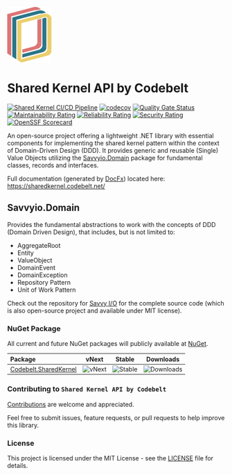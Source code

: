 ![Shared Kernel API](.nuget/Codebelt.SharedKernel/icon.png)

# Shared Kernel API by Codebelt

[![Shared Kernel CI/CD Pipeline](https://github.com/codebeltnet/shared-kernel/actions/workflows/pipelines.yml/badge.svg)](https://github.com/codebeltnet/shared-kernel/actions/workflows/pipelines.yml) [![codecov](https://codecov.io/gh/codebeltnet/shared-kernel/graph/badge.svg?token=xdDAkBq1s3)](https://codecov.io/gh/codebeltnet/shared-kernel) [![Quality Gate Status](https://sonarcloud.io/api/project_badges/measure?project=sharedkernel&metric=alert_status)](https://sonarcloud.io/dashboard?id=sharedkernel) [![Maintainability Rating](https://sonarcloud.io/api/project_badges/measure?project=sharedkernel&metric=sqale_rating)](https://sonarcloud.io/dashboard?id=sharedkernel) [![Reliability Rating](https://sonarcloud.io/api/project_badges/measure?project=sharedkernel&metric=reliability_rating)](https://sonarcloud.io/dashboard?id=sharedkernel) [![Security Rating](https://sonarcloud.io/api/project_badges/measure?project=sharedkernel&metric=security_rating)](https://sonarcloud.io/dashboard?id=sharedkernel) [![OpenSSF Scorecard](https://api.scorecard.dev/projects/github.com/codebeltnet/shared-kernel/badge)](https://scorecard.dev/viewer/?uri=github.com/codebeltnet/shared-kernel)

An open-source project offering a lightweight .NET library with essential components for implementing the shared kernel pattern within the context of Domain-Driven Design (DDD). It provides generic and reusable (Single) Value Objects utilizing the [Savvyio.Domain](https://www.nuget.org/packages/Savvyio.Domain) package for fundamental classes, records and interfaces.

Full documentation (generated by [DocFx](https://github.com/dotnet/docfx)) located here: https://sharedkernel.codebelt.net/

## Savvyio.Domain

Provides the fundamental abstractions to work with the concepts of DDD (Domain Driven Design), that includes, but is not limited to:

- AggregateRoot
- Entity
- ValueObject
- DomainEvent
- DomainException
- Repository Pattern
- Unit of Work Pattern

Check out the repository for [Savvy I/O](https://github.com/codebeltnet/savvyio) for the complete source code (which is also open-source project and available under MIT license).

### NuGet Package

All current and future NuGet packages will publicly available at [NuGet](https://www.nuget.org/).

|Package|vNext|Stable|Downloads|
|:--|:-:|:-:|:-:|
| [Codebelt.SharedKernel](https://www.nuget.org/packages/Codebelt.SharedKernel/) | ![vNext](https://img.shields.io/nuget/vpre/Codebelt.SharedKernel?logo=nuget) | ![Stable](https://img.shields.io/nuget/v/Codebelt.SharedKernel?logo=nuget) | ![Downloads](https://img.shields.io/nuget/dt/Codebelt.SharedKernel?color=blueviolet&logo=nuget) |

### Contributing to `Shared Kernel API by Codebelt`
[Contributions](.github/CONTRIBUTING.md) are welcome and appreciated.

Feel free to submit issues, feature requests, or pull requests to help improve this library.

### License
This project is licensed under the MIT License - see the [LICENSE](LICENSE.md) file for details.
